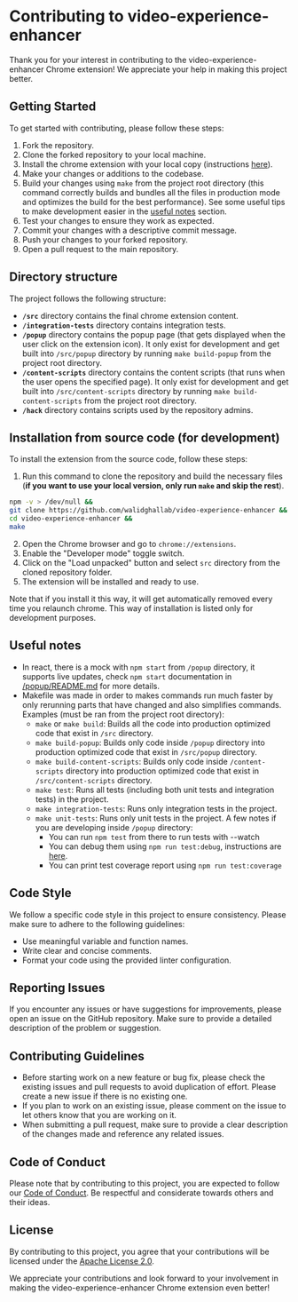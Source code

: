 # Contributing to video-experience-enhancer

Thank you for your interest in contributing to the video-experience-enhancer Chrome extension! We appreciate your help in making this project better.

## Getting Started

To get started with contributing, please follow these steps:

1. Fork the repository.
2. Clone the forked repository to your local machine.
3. Install the chrome extension with your local copy (instructions [here](#installation-from-source-code-for-development)).
4. Make your changes or additions to the codebase.
5. Build your changes using `make` from the project root directory (this command correctly builds and bundles all the files in production mode and optimizes the build for the best performance). See some useful tips to make development easier in the [useful notes](#useful-notes) section.
6. Test your changes to ensure they work as expected.
7. Commit your changes with a descriptive commit message.
8. Push your changes to your forked repository.
9. Open a pull request to the main repository.

## Directory structure

The project follows the following structure:

- **`/src`** directory contains the final chrome extension content.
- **`/integration-tests`** directory contains integration tests.
- **`/popup`** directory contains the popup page (that gets displayed when the user click on the extension icon). It only exist for development and get built into `/src/popup` directory by running `make build-popup` from the project root directory.
- **`/content-scripts`** directory contains the content scripts (that runs when the user opens the specified page). It only exist for development and get built into `/src/content-scripts` directory by running `make build-content-scripts` from the project root directory.
- **`/hack`** directory contains scripts used by the repository admins.

## Installation from source code (for development)

To install the extension from the source code, follow these steps:

1. Run this command to clone the repository and build the necessary files (**if you want to use your local version, only run `make` and skip the rest**).

```bash
npm -v > /dev/null &&
git clone https://github.com/walidghallab/video-experience-enhancer &&
cd video-experience-enhancer &&
make
```

2. Open the Chrome browser and go to `chrome://extensions`.
3. Enable the "Developer mode" toggle switch.
4. Click on the "Load unpacked" button and select `src` directory from the cloned repository folder.
5. The extension will be installed and ready to use.

Note that if you install it this way, it will get automatically removed every time you relaunch chrome. This way of installation is listed only for development purposes.

## Useful notes

- In react, there is a mock with `npm start` from `/popup` directory, it supports live updates, check `npm start` documentation in [/popup/README.md](/popup/README.md#npm-start) for more details.
- Makefile was made in order to makes commands run much faster by only rerunning parts that have changed and also simplifies commands. Examples (must be ran from the project root directory):
  - `make` or `make build`: Builds all the code into production optimized code that exist in `/src` directory.
  - `make build-popup`: Builds only code inside `/popup` directory into production optimized code that exist in `/src/popup` directory.
  - `make build-content-scripts`: Builds only code inside `/content-scripts` directory into production optimized code that exist in `/src/content-scripts` directory.
  - `make test`: Runs all tests (including both unit tests and integration tests) in the project.
  - `make integration-tests`: Runs only integration tests in the project.
  - `make unit-tests`: Runs only unit tests in the project. A few notes if you are developing inside `/popup` directory:
    - You can run `npm test` from there to run tests with --watch 
    - You can debug them using `npm run test:debug`, instructions are [here](https://create-react-app.dev/docs/debugging-tests/).
    - You can print test coverage report using `npm run test:coverage`

## Code Style

We follow a specific code style in this project to ensure consistency. Please make sure to adhere to the following guidelines:

- Use meaningful variable and function names.
- Write clear and concise comments.
- Format your code using the provided linter configuration.

## Reporting Issues

If you encounter any issues or have suggestions for improvements, please open an issue on the GitHub repository. Make sure to provide a detailed description of the problem or suggestion.

## Contributing Guidelines

- Before starting work on a new feature or bug fix, please check the existing issues and pull requests to avoid duplication of effort. Please create a new issue if there is no existing one.
- If you plan to work on an existing issue, please comment on the issue to let others know that you are working on it.
- When submitting a pull request, make sure to provide a clear description of the changes made and reference any related issues.

## Code of Conduct

Please note that by contributing to this project, you are expected to follow our [Code of Conduct](CODE_OF_CONDUCT.md). Be respectful and considerate towards others and their ideas.

## License

By contributing to this project, you agree that your contributions will be licensed under the [Apache License 2.0](LICENSE).

We appreciate your contributions and look forward to your involvement in making the video-experience-enhancer Chrome extension even better!
